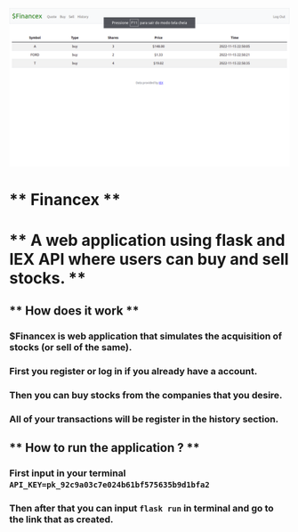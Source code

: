![Screenshot](Financex.png) 

# ** Financex **

# ** A web application using flask and IEX API where users can buy and sell stocks. **

## ** How does it work **
### $Financex is web application that simulates the acquisition of stocks (or sell of the same).
### First you register or log in if you already have a account.
### Then you can buy stocks from the companies that you desire.
### All of your transactions will be register in the history section.

## ** How to run the application ? ** 

### First input in your terminal `API_KEY=pk_92c9a03c7e024b61bf575635b9d1bfa2`

### Then after that you can input `flask run` in terminal and go to the link that as created.
